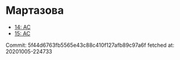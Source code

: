 # Мартазова
- [14: AC](14.md)
- [15: AC](15.md)

Commit: 5f44d6763fb5565e43c88c410f127afb89c97a6f
 fetched at: 20201005-224733
